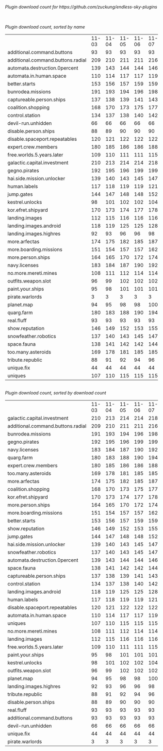 <h6>Plugin download count for https://github.com/zuckung/endless-sky-plugins<br>
<br>
<h6>Plugin download count, sorted by name<br>
<table>
	<tr>
		<td></td>
		<td>11-03</td>
		<td>11-04</td>
		<td>11-05</td>
		<td>11-06</td>
		<td>11-07</td>
		<td>11-08</td>
		<td>11-09</td>
		<td>today +</td>
	</tr>
	<tr>
		<td>additional.command.buttons</td>
		<td>93</td>
		<td>93</td>
		<td>93</td>
		<td>93</td>
		<td>93</td>
		<td>93</td>
		<td>93</td>
		<td></td>
	</tr>
	<tr>
		<td>additional.command.buttons.radial</td>
		<td>209</td>
		<td>210</td>
		<td>211</td>
		<td>211</td>
		<td>216</td>
		<td>225</td>
		<td>227</td>
		<td>+ 2</td>
	</tr>
	<tr>
		<td>automata.destruction.0percent</td>
		<td>139</td>
		<td>143</td>
		<td>144</td>
		<td>144</td>
		<td>146</td>
		<td>148</td>
		<td>150</td>
		<td>+ 2</td>
	</tr>
	<tr>
		<td>automata.in.human.space</td>
		<td>110</td>
		<td>114</td>
		<td>117</td>
		<td>117</td>
		<td>119</td>
		<td>121</td>
		<td>123</td>
		<td>+ 2</td>
	</tr>
	<tr>
		<td>better.starts</td>
		<td>153</td>
		<td>156</td>
		<td>157</td>
		<td>159</td>
		<td>159</td>
		<td>161</td>
		<td>163</td>
		<td>+ 2</td>
	</tr>
	<tr>
		<td>bunrodea.missions</td>
		<td>191</td>
		<td>193</td>
		<td>194</td>
		<td>196</td>
		<td>198</td>
		<td>203</td>
		<td>205</td>
		<td>+ 2</td>
	</tr>
	<tr>
		<td>captureable.person.ships</td>
		<td>137</td>
		<td>138</td>
		<td>139</td>
		<td>141</td>
		<td>143</td>
		<td>145</td>
		<td>147</td>
		<td>+ 2</td>
	</tr>
	<tr>
		<td>coalition.shopping</td>
		<td>168</td>
		<td>170</td>
		<td>173</td>
		<td>175</td>
		<td>177</td>
		<td>185</td>
		<td>187</td>
		<td>+ 2</td>
	</tr>
	<tr>
		<td>control.station</td>
		<td>134</td>
		<td>137</td>
		<td>138</td>
		<td>140</td>
		<td>142</td>
		<td>144</td>
		<td>146</td>
		<td>+ 2</td>
	</tr>
	<tr>
		<td>devil-run.unhidden</td>
		<td>66</td>
		<td>66</td>
		<td>66</td>
		<td>66</td>
		<td>66</td>
		<td>66</td>
		<td>66</td>
		<td></td>
	</tr>
	<tr>
		<td>disable.person.ships</td>
		<td>88</td>
		<td>89</td>
		<td>90</td>
		<td>90</td>
		<td>90</td>
		<td>92</td>
		<td>94</td>
		<td>+ 2</td>
	</tr>
	<tr>
		<td>disable.spaceport.repeatables</td>
		<td>120</td>
		<td>121</td>
		<td>122</td>
		<td>122</td>
		<td>122</td>
		<td>124</td>
		<td>126</td>
		<td>+ 2</td>
	</tr>
	<tr>
		<td>expert.crew.members</td>
		<td>180</td>
		<td>185</td>
		<td>186</td>
		<td>186</td>
		<td>188</td>
		<td>191</td>
		<td>193</td>
		<td>+ 2</td>
	</tr>
	<tr>
		<td>free.worlds.5.years.later</td>
		<td>109</td>
		<td>110</td>
		<td>111</td>
		<td>111</td>
		<td>115</td>
		<td>117</td>
		<td>119</td>
		<td>+ 2</td>
	</tr>
	<tr>
		<td>galactic.capital.investment</td>
		<td>210</td>
		<td>213</td>
		<td>214</td>
		<td>214</td>
		<td>218</td>
		<td>225</td>
		<td>227</td>
		<td>+ 2</td>
	</tr>
	<tr>
		<td>gegno.pirates</td>
		<td>192</td>
		<td>195</td>
		<td>196</td>
		<td>199</td>
		<td>199</td>
		<td>202</td>
		<td>204</td>
		<td>+ 2</td>
	</tr>
	<tr>
		<td>hai.side.mission.unlocker</td>
		<td>139</td>
		<td>140</td>
		<td>143</td>
		<td>145</td>
		<td>147</td>
		<td>152</td>
		<td>154</td>
		<td>+ 2</td>
	</tr>
	<tr>
		<td>human.labels</td>
		<td>117</td>
		<td>118</td>
		<td>119</td>
		<td>119</td>
		<td>121</td>
		<td>130</td>
		<td>132</td>
		<td>+ 2</td>
	</tr>
	<tr>
		<td>jump.gates</td>
		<td>144</td>
		<td>147</td>
		<td>148</td>
		<td>148</td>
		<td>152</td>
		<td>156</td>
		<td>158</td>
		<td>+ 2</td>
	</tr>
	<tr>
		<td>kestrel.unlocks</td>
		<td>98</td>
		<td>101</td>
		<td>102</td>
		<td>102</td>
		<td>104</td>
		<td>108</td>
		<td>110</td>
		<td>+ 2</td>
	</tr>
	<tr>
		<td>kor.efret.shipyard</td>
		<td>170</td>
		<td>173</td>
		<td>174</td>
		<td>177</td>
		<td>178</td>
		<td>180</td>
		<td>182</td>
		<td>+ 2</td>
	</tr>
	<tr>
		<td>landing.images</td>
		<td>112</td>
		<td>115</td>
		<td>116</td>
		<td>116</td>
		<td>116</td>
		<td>118</td>
		<td>120</td>
		<td>+ 2</td>
	</tr>
	<tr>
		<td>landing.images.android</td>
		<td>118</td>
		<td>119</td>
		<td>125</td>
		<td>125</td>
		<td>128</td>
		<td>131</td>
		<td>133</td>
		<td>+ 2</td>
	</tr>
	<tr>
		<td>landing.images.highres</td>
		<td>92</td>
		<td>93</td>
		<td>96</td>
		<td>96</td>
		<td>98</td>
		<td>100</td>
		<td>102</td>
		<td>+ 2</td>
	</tr>
	<tr>
		<td>more.arfectas</td>
		<td>174</td>
		<td>175</td>
		<td>182</td>
		<td>185</td>
		<td>187</td>
		<td>189</td>
		<td>191</td>
		<td>+ 2</td>
	</tr>
	<tr>
		<td>more.boarding.missions</td>
		<td>151</td>
		<td>154</td>
		<td>157</td>
		<td>157</td>
		<td>162</td>
		<td>164</td>
		<td>166</td>
		<td>+ 2</td>
	</tr>
	<tr>
		<td>more.person.ships</td>
		<td>164</td>
		<td>165</td>
		<td>170</td>
		<td>172</td>
		<td>174</td>
		<td>176</td>
		<td>178</td>
		<td>+ 2</td>
	</tr>
	<tr>
		<td>navy.licenses</td>
		<td>183</td>
		<td>184</td>
		<td>187</td>
		<td>190</td>
		<td>192</td>
		<td>201</td>
		<td>203</td>
		<td>+ 2</td>
	</tr>
	<tr>
		<td>no.more.mereti.mines</td>
		<td>108</td>
		<td>111</td>
		<td>112</td>
		<td>114</td>
		<td>114</td>
		<td>118</td>
		<td>120</td>
		<td>+ 2</td>
	</tr>
	<tr>
		<td>outfits.weapon.slot</td>
		<td>96</td>
		<td>99</td>
		<td>102</td>
		<td>102</td>
		<td>102</td>
		<td>106</td>
		<td>108</td>
		<td>+ 2</td>
	</tr>
	<tr>
		<td>paint.your.ships</td>
		<td>95</td>
		<td>98</td>
		<td>101</td>
		<td>101</td>
		<td>101</td>
		<td>110</td>
		<td>112</td>
		<td>+ 2</td>
	</tr>
	<tr>
		<td>pirate.warlords</td>
		<td>3</td>
		<td>3</td>
		<td>3</td>
		<td>3</td>
		<td>3</td>
		<td>3</td>
		<td>3</td>
		<td></td>
	</tr>
	<tr>
		<td>planet.map</td>
		<td>94</td>
		<td>95</td>
		<td>98</td>
		<td>98</td>
		<td>100</td>
		<td>102</td>
		<td>104</td>
		<td>+ 2</td>
	</tr>
	<tr>
		<td>quarg.farm</td>
		<td>180</td>
		<td>183</td>
		<td>188</td>
		<td>190</td>
		<td>194</td>
		<td>196</td>
		<td>198</td>
		<td>+ 2</td>
	</tr>
	<tr>
		<td>real.fluff</td>
		<td>93</td>
		<td>93</td>
		<td>93</td>
		<td>93</td>
		<td>93</td>
		<td>93</td>
		<td>93</td>
		<td></td>
	</tr>
	<tr>
		<td>show.reputation</td>
		<td>146</td>
		<td>149</td>
		<td>152</td>
		<td>153</td>
		<td>155</td>
		<td>159</td>
		<td>161</td>
		<td>+ 2</td>
	</tr>
	<tr>
		<td>snowfeather.robotics</td>
		<td>137</td>
		<td>140</td>
		<td>143</td>
		<td>145</td>
		<td>147</td>
		<td>151</td>
		<td>153</td>
		<td>+ 2</td>
	</tr>
	<tr>
		<td>space.fauna</td>
		<td>138</td>
		<td>141</td>
		<td>142</td>
		<td>142</td>
		<td>144</td>
		<td>146</td>
		<td>148</td>
		<td>+ 2</td>
	</tr>
	<tr>
		<td>too.many.asteroids</td>
		<td>169</td>
		<td>178</td>
		<td>181</td>
		<td>185</td>
		<td>185</td>
		<td>189</td>
		<td>191</td>
		<td>+ 2</td>
	</tr>
	<tr>
		<td>tribute.republic</td>
		<td>88</td>
		<td>91</td>
		<td>92</td>
		<td>94</td>
		<td>96</td>
		<td>98</td>
		<td>100</td>
		<td>+ 2</td>
	</tr>
	<tr>
		<td>unique.fix</td>
		<td>44</td>
		<td>44</td>
		<td>44</td>
		<td>44</td>
		<td>44</td>
		<td>44</td>
		<td>44</td>
		<td></td>
	</tr>
	<tr>
		<td>uniques</td>
		<td>107</td>
		<td>110</td>
		<td>115</td>
		<td>115</td>
		<td>115</td>
		<td>119</td>
		<td>121</td>
		<td>+ 2</td>
	</tr>
</table>
</h6>
<h6>Plugin download count, sorted by download count<br>
<table>
	<tr>
		<td></td>
		<td>11-03</td>
		<td>11-04</td>
		<td>11-05</td>
		<td>11-06</td>
		<td>11-07</td>
		<td>11-08</td>
		<td>11-09</td>
		<td>today +</td>
	</tr>
	<tr>
		<td>galactic.capital.investment</td>
		<td>210</td>
		<td>213</td>
		<td>214</td>
		<td>214</td>
		<td>218</td>
		<td>225</td>
		<td>227</td>
		<td>+ 2</td>
	</tr>
	<tr>
		<td>additional.command.buttons.radial</td>
		<td>209</td>
		<td>210</td>
		<td>211</td>
		<td>211</td>
		<td>216</td>
		<td>225</td>
		<td>227</td>
		<td>+ 2</td>
	</tr>
	<tr>
		<td>bunrodea.missions</td>
		<td>191</td>
		<td>193</td>
		<td>194</td>
		<td>196</td>
		<td>198</td>
		<td>203</td>
		<td>205</td>
		<td>+ 2</td>
	</tr>
	<tr>
		<td>gegno.pirates</td>
		<td>192</td>
		<td>195</td>
		<td>196</td>
		<td>199</td>
		<td>199</td>
		<td>202</td>
		<td>204</td>
		<td>+ 2</td>
	</tr>
	<tr>
		<td>navy.licenses</td>
		<td>183</td>
		<td>184</td>
		<td>187</td>
		<td>190</td>
		<td>192</td>
		<td>201</td>
		<td>203</td>
		<td>+ 2</td>
	</tr>
	<tr>
		<td>quarg.farm</td>
		<td>180</td>
		<td>183</td>
		<td>188</td>
		<td>190</td>
		<td>194</td>
		<td>196</td>
		<td>198</td>
		<td>+ 2</td>
	</tr>
	<tr>
		<td>expert.crew.members</td>
		<td>180</td>
		<td>185</td>
		<td>186</td>
		<td>186</td>
		<td>188</td>
		<td>191</td>
		<td>193</td>
		<td>+ 2</td>
	</tr>
	<tr>
		<td>too.many.asteroids</td>
		<td>169</td>
		<td>178</td>
		<td>181</td>
		<td>185</td>
		<td>185</td>
		<td>189</td>
		<td>191</td>
		<td>+ 2</td>
	</tr>
	<tr>
		<td>more.arfectas</td>
		<td>174</td>
		<td>175</td>
		<td>182</td>
		<td>185</td>
		<td>187</td>
		<td>189</td>
		<td>191</td>
		<td>+ 2</td>
	</tr>
	<tr>
		<td>coalition.shopping</td>
		<td>168</td>
		<td>170</td>
		<td>173</td>
		<td>175</td>
		<td>177</td>
		<td>185</td>
		<td>187</td>
		<td>+ 2</td>
	</tr>
	<tr>
		<td>kor.efret.shipyard</td>
		<td>170</td>
		<td>173</td>
		<td>174</td>
		<td>177</td>
		<td>178</td>
		<td>180</td>
		<td>182</td>
		<td>+ 2</td>
	</tr>
	<tr>
		<td>more.person.ships</td>
		<td>164</td>
		<td>165</td>
		<td>170</td>
		<td>172</td>
		<td>174</td>
		<td>176</td>
		<td>178</td>
		<td>+ 2</td>
	</tr>
	<tr>
		<td>more.boarding.missions</td>
		<td>151</td>
		<td>154</td>
		<td>157</td>
		<td>157</td>
		<td>162</td>
		<td>164</td>
		<td>166</td>
		<td>+ 2</td>
	</tr>
	<tr>
		<td>better.starts</td>
		<td>153</td>
		<td>156</td>
		<td>157</td>
		<td>159</td>
		<td>159</td>
		<td>161</td>
		<td>163</td>
		<td>+ 2</td>
	</tr>
	<tr>
		<td>show.reputation</td>
		<td>146</td>
		<td>149</td>
		<td>152</td>
		<td>153</td>
		<td>155</td>
		<td>159</td>
		<td>161</td>
		<td>+ 2</td>
	</tr>
	<tr>
		<td>jump.gates</td>
		<td>144</td>
		<td>147</td>
		<td>148</td>
		<td>148</td>
		<td>152</td>
		<td>156</td>
		<td>158</td>
		<td>+ 2</td>
	</tr>
	<tr>
		<td>hai.side.mission.unlocker</td>
		<td>139</td>
		<td>140</td>
		<td>143</td>
		<td>145</td>
		<td>147</td>
		<td>152</td>
		<td>154</td>
		<td>+ 2</td>
	</tr>
	<tr>
		<td>snowfeather.robotics</td>
		<td>137</td>
		<td>140</td>
		<td>143</td>
		<td>145</td>
		<td>147</td>
		<td>151</td>
		<td>153</td>
		<td>+ 2</td>
	</tr>
	<tr>
		<td>automata.destruction.0percent</td>
		<td>139</td>
		<td>143</td>
		<td>144</td>
		<td>144</td>
		<td>146</td>
		<td>148</td>
		<td>150</td>
		<td>+ 2</td>
	</tr>
	<tr>
		<td>space.fauna</td>
		<td>138</td>
		<td>141</td>
		<td>142</td>
		<td>142</td>
		<td>144</td>
		<td>146</td>
		<td>148</td>
		<td>+ 2</td>
	</tr>
	<tr>
		<td>captureable.person.ships</td>
		<td>137</td>
		<td>138</td>
		<td>139</td>
		<td>141</td>
		<td>143</td>
		<td>145</td>
		<td>147</td>
		<td>+ 2</td>
	</tr>
	<tr>
		<td>control.station</td>
		<td>134</td>
		<td>137</td>
		<td>138</td>
		<td>140</td>
		<td>142</td>
		<td>144</td>
		<td>146</td>
		<td>+ 2</td>
	</tr>
	<tr>
		<td>landing.images.android</td>
		<td>118</td>
		<td>119</td>
		<td>125</td>
		<td>125</td>
		<td>128</td>
		<td>131</td>
		<td>133</td>
		<td>+ 2</td>
	</tr>
	<tr>
		<td>human.labels</td>
		<td>117</td>
		<td>118</td>
		<td>119</td>
		<td>119</td>
		<td>121</td>
		<td>130</td>
		<td>132</td>
		<td>+ 2</td>
	</tr>
	<tr>
		<td>disable.spaceport.repeatables</td>
		<td>120</td>
		<td>121</td>
		<td>122</td>
		<td>122</td>
		<td>122</td>
		<td>124</td>
		<td>126</td>
		<td>+ 2</td>
	</tr>
	<tr>
		<td>automata.in.human.space</td>
		<td>110</td>
		<td>114</td>
		<td>117</td>
		<td>117</td>
		<td>119</td>
		<td>121</td>
		<td>123</td>
		<td>+ 2</td>
	</tr>
	<tr>
		<td>uniques</td>
		<td>107</td>
		<td>110</td>
		<td>115</td>
		<td>115</td>
		<td>115</td>
		<td>119</td>
		<td>121</td>
		<td>+ 2</td>
	</tr>
	<tr>
		<td>no.more.mereti.mines</td>
		<td>108</td>
		<td>111</td>
		<td>112</td>
		<td>114</td>
		<td>114</td>
		<td>118</td>
		<td>120</td>
		<td>+ 2</td>
	</tr>
	<tr>
		<td>landing.images</td>
		<td>112</td>
		<td>115</td>
		<td>116</td>
		<td>116</td>
		<td>116</td>
		<td>118</td>
		<td>120</td>
		<td>+ 2</td>
	</tr>
	<tr>
		<td>free.worlds.5.years.later</td>
		<td>109</td>
		<td>110</td>
		<td>111</td>
		<td>111</td>
		<td>115</td>
		<td>117</td>
		<td>119</td>
		<td>+ 2</td>
	</tr>
	<tr>
		<td>paint.your.ships</td>
		<td>95</td>
		<td>98</td>
		<td>101</td>
		<td>101</td>
		<td>101</td>
		<td>110</td>
		<td>112</td>
		<td>+ 2</td>
	</tr>
	<tr>
		<td>kestrel.unlocks</td>
		<td>98</td>
		<td>101</td>
		<td>102</td>
		<td>102</td>
		<td>104</td>
		<td>108</td>
		<td>110</td>
		<td>+ 2</td>
	</tr>
	<tr>
		<td>outfits.weapon.slot</td>
		<td>96</td>
		<td>99</td>
		<td>102</td>
		<td>102</td>
		<td>102</td>
		<td>106</td>
		<td>108</td>
		<td>+ 2</td>
	</tr>
	<tr>
		<td>planet.map</td>
		<td>94</td>
		<td>95</td>
		<td>98</td>
		<td>98</td>
		<td>100</td>
		<td>102</td>
		<td>104</td>
		<td>+ 2</td>
	</tr>
	<tr>
		<td>landing.images.highres</td>
		<td>92</td>
		<td>93</td>
		<td>96</td>
		<td>96</td>
		<td>98</td>
		<td>100</td>
		<td>102</td>
		<td>+ 2</td>
	</tr>
	<tr>
		<td>tribute.republic</td>
		<td>88</td>
		<td>91</td>
		<td>92</td>
		<td>94</td>
		<td>96</td>
		<td>98</td>
		<td>100</td>
		<td>+ 2</td>
	</tr>
	<tr>
		<td>disable.person.ships</td>
		<td>88</td>
		<td>89</td>
		<td>90</td>
		<td>90</td>
		<td>90</td>
		<td>92</td>
		<td>94</td>
		<td>+ 2</td>
	</tr>
	<tr>
		<td>real.fluff</td>
		<td>93</td>
		<td>93</td>
		<td>93</td>
		<td>93</td>
		<td>93</td>
		<td>93</td>
		<td>93</td>
		<td></td>
	</tr>
	<tr>
		<td>additional.command.buttons</td>
		<td>93</td>
		<td>93</td>
		<td>93</td>
		<td>93</td>
		<td>93</td>
		<td>93</td>
		<td>93</td>
		<td></td>
	</tr>
	<tr>
		<td>devil-run.unhidden</td>
		<td>66</td>
		<td>66</td>
		<td>66</td>
		<td>66</td>
		<td>66</td>
		<td>66</td>
		<td>66</td>
		<td></td>
	</tr>
	<tr>
		<td>unique.fix</td>
		<td>44</td>
		<td>44</td>
		<td>44</td>
		<td>44</td>
		<td>44</td>
		<td>44</td>
		<td>44</td>
		<td></td>
	</tr>
	<tr>
		<td>pirate.warlords</td>
		<td>3</td>
		<td>3</td>
		<td>3</td>
		<td>3</td>
		<td>3</td>
		<td>3</td>
		<td>3</td>
		<td></td>
	</tr>
</table>
</h6>
